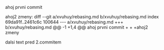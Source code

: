 ahoj prvni commit


ahoj2 zmeny:
diff --git a/xvuhuy/rebasing.md b/xvuhuy/rebasing.md
index 69da91f..2461c6c 100644
--- a/xvuhuy/rebasing.md
+++ b/xvuhuy/rebasing.md
@@ -1 +1,4 @@
 ahoj prvni commit
+
+
+ahoj2 zmeny



dalsi text pred 2.commitem
